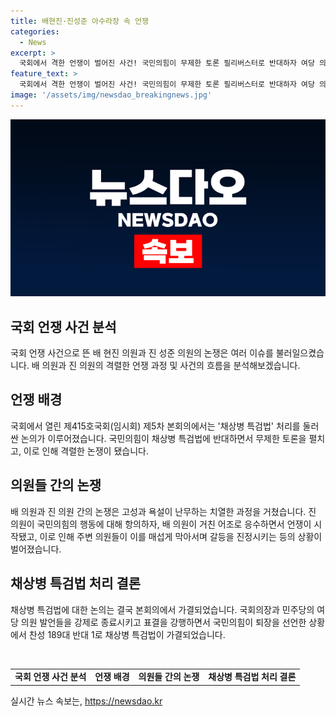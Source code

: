 ```yaml
---
title: 배현진·진성준 아수라장 속 언쟁
categories:
  - News
excerpt: >
  국회에서 격한 언쟁이 벌어진 사건! 국민의힘이 무제한 토론 필리버스터로 반대하자 여당 의원들이 항의, 그 사이 둘 간 고성이 오가며 다투고 결국 임이자 의원에 의해 막혀 해소됨. 채상병 특검법은 찬성 189대 반대 1로 가결됨. 국민의힘은 국회의장과 더불어민주당의 강행에 항의하며 국회 개원식 불참 선언.
feature_text: >
  국회에서 격한 언쟁이 벌어진 사건! 국민의힘이 무제한 토론 필리버스터로 반대하자 여당 의원들이 항의, 그 사이 둘 간 고성이 오가며 다투고 결국 임이자 의원에 의해 막혀 해소됨. 채상병 특검법은 찬성 189대 반대 1로 가결됨. 국민의힘은 국회의장과 더불어민주당의 강행에 항의하며 국회 개원식 불참 선언.
image: '/assets/img/newsdao_breakingnews.jpg'
---
```


<p><img src="/assets/img/newsdao_breakingnews.jpg" alt="firstkoreanews 속보" /></p>

<h2 data-ke-size="size26">국회 언쟁 사건 분석</h2>

<p data-ke-size="size16">국회 언쟁 사건으로 뜬 배 현진 의원과 진 성준 의원의 논쟁은 여러 이슈를 불러일으켰습니다. 배 의원과 진 의원의 격렬한 언쟁 과정 및 사건의 흐름을 분석해보겠습니다.</p>

<h2 data-ke-size="size26">언쟁 배경</h2>

<p data-ke-size="size16">국회에서 열린 제415호국회(임시회) 제5차 본회의에서는 '채상병 특검법' 처리를 둘러싼 논의가 이루어졌습니다. 국민의힘이 채상병 특검법에 반대하면서 무제한 토론을 펼치고, 이로 인해 격렬한 논쟁이 됐습니다. </p>

<h2 data-ke-size="size26">의원들 간의 논쟁</h2>

<p data-ke-size="size16">배 의원과 진 의원 간의 논쟁은 고성과 욕설이 난무하는 치열한 과정을 거쳤습니다. 진 의원이 국민의힘의 행동에 대해 항의하자, 배 의원이 거친 어조로 응수하면서 언쟁이 시작됐고, 이로 인해 주변 의원들이 이를 매섭게 막아서며 갈등을 진정시키는 등의 상황이 벌어졌습니다.</p>

<h2 data-ke-size="size26">채상병 특검법 처리 결론</h2>

<p data-ke-size="size16">채상병 특검법에 대한 논의는 결국 본회의에서 가결되었습니다. 국회의장과 민주당의 여당 의원 발언들을 강제로 종료시키고 표결을 강행하면서 국민의힘이 퇴장을 선언한 상황에서 찬성 189대 반대 1로 채상병 특검법이 가결되었습니다.</p>

<p data-ke-size="size16">&nbsp;</p>

<table>
    <tbody>
        <tr>
            <td style="text-align: center; height: 17px;"><b>국회 언쟁 사건 분석</b></td>
            <td style="text-align: center; height: 17px;"><b>언쟁 배경</b></td>
            <td style="text-align: center; height: 17px;"><b>의원들 간의 논쟁</b></td>
            <td style="text-align: center; height: 17px;"><b>채상병 특검법 처리 결론</b></td>
        </tr>
    </tbody>
</table>
실시간 뉴스 속보는, <a href="https://newsdao.kr" rel="dofollow">https://newsdao.kr</a>


